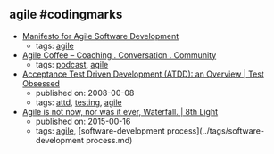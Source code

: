 agile #codingmarks 
---
* [Manifesto for Agile Software Development
](http://agilemanifesto.org/)
    * tags: [agile](../tags/agile.md)
* [Agile Coffee – Coaching . Conversation . Community](http://agilecoffee.com/)
    * tags: [podcast](../tags/podcast.md), [agile](../tags/agile.md)
* [Acceptance Test Driven Development (ATDD): an Overview  |  Test Obsessed](http://testobsessed.com/2008/12/acceptance-test-driven-development-atdd-an-overview/)
    * published on: 2008-00-08
    * tags: [attd](../tags/attd.md), [testing](../tags/testing.md), [agile](../tags/agile.md)
* [Agile is not now, nor was it ever, Waterfall. | 8th Light](https://8thlight.com/blog/uncle-bob/2015/10/16/agile-and-waterfall.html)
    * published on: 2015-00-16
    * tags: [agile](../tags/agile.md), [software-development process](../tags/software-development process.md)
